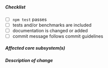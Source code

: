 <!--
Thank you for your pull request. Please review below requirements.
Bug fixes and new features should include tests and possibly benchmarks.
Contributors guide: https://github.com/eggjs/egg/blob/master/CONTRIBUTING.md

感谢您贡献代码。请确认下列 checklist 的完成情况。
Bug 修复和新功能必须包含测试，必要时请附上性能测试。
Contributors guide: https://github.com/eggjs/egg/blob/master/CONTRIBUTING.md
-->

##### Checklist
<!-- Remove items that do not apply. For completed items, change [ ] to [x]. -->

- [ ] `npm test` passes
- [ ] tests and/or benchmarks are included
- [ ] documentation is changed or added
- [ ] commit message follows commit guidelines

##### Affected core subsystem(s)
<!-- Provide affected core subsystem(s). -->


##### Description of change
<!-- Provide a description of the change below this comment. -->
